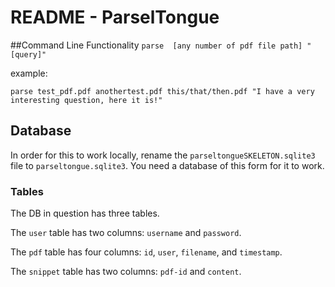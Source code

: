 # README - ParselTongue
##Command Line Functionality
`parse  [any number of pdf file path] "[query]"`

example:

`parse test_pdf.pdf anothertest.pdf this/that/then.pdf "I have a very interesting question, here it is!"`

## Database
In order for this to work locally, rename the `parseltongueSKELETON.sqlite3` file to `parseltongue.sqlite3`. You need a database of this form for it to work.

### Tables
The DB in question has three tables.

The `user` table has two columns: `username` and `password`.

The `pdf` table has four columns: `id`, `user`, `filename`, and `timestamp`.

The `snippet` table has two columns: `pdf-id` and `content`.
